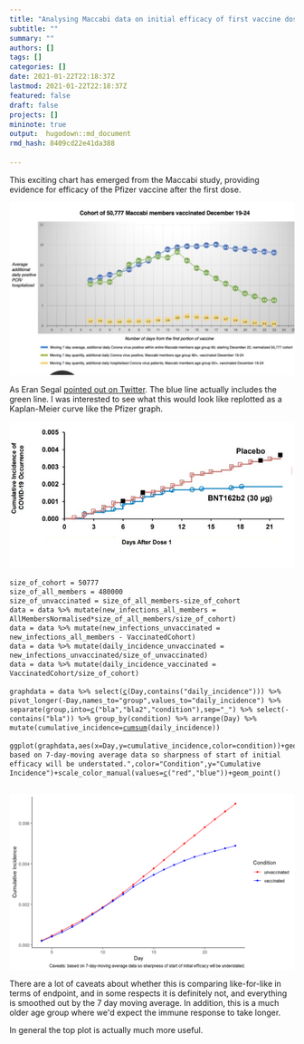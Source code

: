 ```yaml
---
title: "Analysing Maccabi data on initial efficacy of first vaccine dose"
subtitle: ""
summary: ""
authors: []
tags: []
categories: []
date: 2021-01-22T22:18:37Z
lastmod: 2021-01-22T22:18:37Z
featured: false
draft: false
projects: []
mininote: true
output:  hugodown::md_document  
rmd_hash: 8409cd22e41da388

---
```


This exciting chart has emerged from the Maccabi study, providing evidence for efficacy of the Pfizer vaccine after the first dose.

![](chart.jpg)

As Eran Segal [pointed out on Twitter](https://twitter.com/segal_eran/status/1352696339377885187). The blue line actually includes the green line. I was interested to see what this would look like replotted as a Kaplan-Meier curve like the Pfizer graph.

![](pfizer.jpg)

<div class="highlight">

<pre class='chroma'><code class='language-r' data-lang='r'><span class='nv'>size_of_cohort</span> <span class='o'>=</span> <span class='m'>50777</span>
<span class='nv'>size_of_all_members</span> <span class='o'>=</span> <span class='m'>480000</span>
<span class='nv'>size_of_unvaccinated</span> <span class='o'>=</span> <span class='nv'>size_of_all_members</span><span class='o'>-</span><span class='nv'>size_of_cohort</span>
<span class='nv'>data</span> <span class='o'>=</span> <span class='nv'>data</span> <span class='o'>%&gt;%</span> <span class='nf'>mutate</span><span class='o'>(</span>new_infections_all_members <span class='o'>=</span> <span class='nv'>AllMembersNormalised</span><span class='o'>*</span><span class='nv'>size_of_all_members</span><span class='o'>/</span><span class='nv'>size_of_cohort</span><span class='o'>)</span>
<span class='nv'>data</span> <span class='o'>=</span> <span class='nv'>data</span> <span class='o'>%&gt;%</span> <span class='nf'>mutate</span><span class='o'>(</span>new_infections_unvaccinated <span class='o'>=</span> <span class='nv'>new_infections_all_members</span> <span class='o'>-</span> <span class='nv'>VaccinatedCohort</span><span class='o'>)</span>
<span class='nv'>data</span> <span class='o'>=</span> <span class='nv'>data</span> <span class='o'>%&gt;%</span> <span class='nf'>mutate</span><span class='o'>(</span>daily_incidence_unvaccinated <span class='o'>=</span> <span class='nv'>new_infections_unvaccinated</span><span class='o'>/</span><span class='nv'>size_of_unvaccinated</span><span class='o'>)</span>
<span class='nv'>data</span> <span class='o'>=</span> <span class='nv'>data</span> <span class='o'>%&gt;%</span> <span class='nf'>mutate</span><span class='o'>(</span>daily_incidence_vaccinated <span class='o'>=</span> <span class='nv'>VaccinatedCohort</span><span class='o'>/</span><span class='nv'>size_of_cohort</span><span class='o'>)</span>

<span class='nv'>graphdata</span> <span class='o'>=</span> <span class='nv'>data</span> <span class='o'>%&gt;%</span> <span class='nf'>select</span><span class='o'>(</span><span class='nf'><a href='https://rdrr.io/r/base/c.html'>c</a></span><span class='o'>(</span><span class='nv'>Day</span>,<span class='nf'>contains</span><span class='o'>(</span><span class='s'>"daily_incidence"</span><span class='o'>)</span><span class='o'>)</span><span class='o'>)</span> <span class='o'>%&gt;%</span> <span class='nf'>pivot_longer</span><span class='o'>(</span><span class='o'>-</span><span class='nv'>Day</span>,names_to<span class='o'>=</span><span class='s'>"group"</span>,values_to<span class='o'>=</span><span class='s'>"daily_incidence"</span><span class='o'>)</span> <span class='o'>%&gt;%</span> <span class='nf'>separate</span><span class='o'>(</span><span class='nv'>group</span>,into<span class='o'>=</span><span class='nf'><a href='https://rdrr.io/r/base/c.html'>c</a></span><span class='o'>(</span><span class='s'>"bla"</span>,<span class='s'>"bla2"</span>,<span class='s'>"condition"</span><span class='o'>)</span>,sep<span class='o'>=</span><span class='s'>"_"</span><span class='o'>)</span> <span class='o'>%&gt;%</span> <span class='nf'>select</span><span class='o'>(</span><span class='o'>-</span><span class='nf'>contains</span><span class='o'>(</span><span class='s'>"bla"</span><span class='o'>)</span><span class='o'>)</span> <span class='o'>%&gt;%</span> <span class='nf'>group_by</span><span class='o'>(</span><span class='nv'>condition</span><span class='o'>)</span> <span class='o'>%&gt;%</span> <span class='nf'>arrange</span><span class='o'>(</span><span class='nv'>Day</span><span class='o'>)</span> <span class='o'>%&gt;%</span> <span class='nf'>mutate</span><span class='o'>(</span>cumulative_incidence<span class='o'>=</span><span class='nf'><a href='https://rdrr.io/r/base/cumsum.html'>cumsum</a></span><span class='o'>(</span><span class='nv'>daily_incidence</span><span class='o'>)</span><span class='o'>)</span>

<span class='nf'>ggplot</span><span class='o'>(</span><span class='nv'>graphdata</span>,<span class='nf'>aes</span><span class='o'>(</span>x<span class='o'>=</span><span class='nv'>Day</span>,y<span class='o'>=</span><span class='nv'>cumulative_incidence</span>,color<span class='o'>=</span><span class='nv'>condition</span><span class='o'>)</span><span class='o'>)</span><span class='o'>+</span><span class='nf'>geom_line</span><span class='o'>(</span><span class='o'>)</span><span class='o'>+</span><span class='nf'>theme_classic</span><span class='o'>(</span><span class='o'>)</span><span class='o'>+</span><span class='nf'>labs</span><span class='o'>(</span>caption<span class='o'>=</span><span class='s'>"Caveats: based on 7-day-moving average data so sharpness of start of initial efficacy will be understated."</span>,color<span class='o'>=</span><span class='s'>"Condition"</span>,y<span class='o'>=</span><span class='s'>"Cumulative Incidence"</span><span class='o'>)</span><span class='o'>+</span><span class='nf'>scale_color_manual</span><span class='o'>(</span>values<span class='o'>=</span><span class='nf'><a href='https://rdrr.io/r/base/c.html'>c</a></span><span class='o'>(</span><span class='s'>"red"</span>,<span class='s'>"blue"</span><span class='o'>)</span><span class='o'>)</span><span class='o'>+</span><span class='nf'>geom_point</span><span class='o'>(</span><span class='o'>)</span>

</code></pre>
<img src="figs/unnamed-chunk-2-1.png" width="700px" style="display: block; margin: auto;" />

</div>

There are a lot of caveats about whether this is comparing like-for-like in terms of endpoint, and in some respects it is definitely not, and everything is smoothed out by the 7 day moving average. In addition, this is a much older age group where we'd expect the immune response to take longer.

In general the top plot is actually much more useful.

